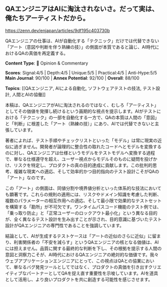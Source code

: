 ## QAエンジニアはAIに淘汰されないさ。だって実は、俺たちアーティストだから。

https://zenn.dev/enjapan/articles/9df195c403730b

QAエンジニアの仕事は、AIが自動化する「テクニック」だけでは代替できない「アート（意図や判断を伴う熟練の技）」の側面が本質であると論じ、AI時代におけるQAの真価を再定義する。

**Content Type**: 💭 Opinion & Commentary

**Scores**: Signal:4/5 | Depth:4/5 | Unique:5/5 | Practical:4/5 | Anti-Hype:5/5
**Main Journal**: 90/100 | **Annex Potential**: 92/100 | **Overall**: 88/100

**Topics**: [[QAエンジニア, AIによる自動化, ソフトウェアテストの技法, テスト設計, 人間とAIの協働]]

本稿は、QAエンジニアがAIに淘汰されるのではなく、むしろ「アーティスト」としてその価値を発揮し続けるという画期的な視点を提示します。AIがテストにおける「テクニック」の一部を自動化する一方で、QAの本質は人間の「意図」と「判断」に根差した「アート（熟練の技）」にあり、AIでは代替できないと主張しています。

著者によれば、テスト手順やチェックリストといった「モデル」は常に現実の近似に過ぎません。開発者が論理的に整合性の取れたコードへとモデルを変換するのに対し、QAエンジニアは仕様というモデルをテストモデルへ変換する過程で、単なる仕様遵守を超え、ユーザー視点からモデルそのものに疑問を投げかけ、リスクを特定し、プロダクトの真の目的達成に貢献します。この批判的思考、複雑な現実への適応、そして効率的かつ目的指向のテスト設計こそがQAの「アート」なのです。

この「アート」の側面は、同値分割や境界値分析といった体系的な技法においても顕著です。これらの規則の適用には、リスクやドメイン知識を考慮した判断、複数のパラメーターの相互作用への適応、そして最小限で効果的なテストセットを構築する「勘所」が不可欠です。ワンタイムパスコード機能のテスト例では、「乗っ取り防止」と「正常ユーザーのロックアウト最小化」という異なる目的が、全く異なるテスト設計を生み出すことが示され、目的意識に基づいたテスト設計がQAエンジニアの専門性であることを強調しています。

結論として、AIが生成するテストケースは「アートの近似のさらに近似」に留まり、利害関係者の「不安を減らす」というQAエンジニアの核となる価値は、AIには担えません。品質に関する最終的な判断を下し、その根拠を提示する人間の意図と洞察力こそが、AI時代におけるQAエンジニアの絶対的な価値です。我々ウェブアプリケーションエンジニアにとって、この視点はQAとの協業において、単なるバグ発見ツールとしてではなく、プロダクトの真価を引き出すクリエイティブなパートナーとしてQAを捉え直す重要性を示唆しています。AIを道具として活用し、より良いプロダクトを共に創造する可能性を感じさせます。